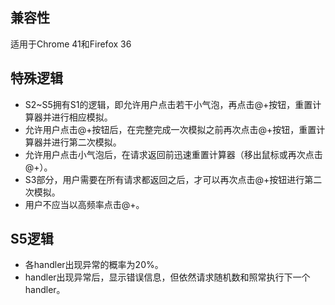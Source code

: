 ## 兼容性

适用于Chrome 41和Firefox 36

## 特殊逻辑

* S2~S5拥有S1的逻辑，即允许用户点击若干小气泡，再点击@+按钮，重置计算器并进行相应模拟。
* 允许用户点击@+按钮后，在完整完成一次模拟之前再次点击@+按钮，重置计算器并进行第二次模拟。
* 允许用户点击小气泡后，在请求返回前迅速重置计算器（移出鼠标或再次点击@+）。
* S3部分，用户需要在所有请求都返回之后，才可以再次点击@+按钮进行第二次模拟。
* 用户不应当以高频率点击@+。

## S5逻辑

* 各handler出现异常的概率为20%。
* handler出现异常后，显示错误信息，但依然请求随机数和照常执行下一个handler。